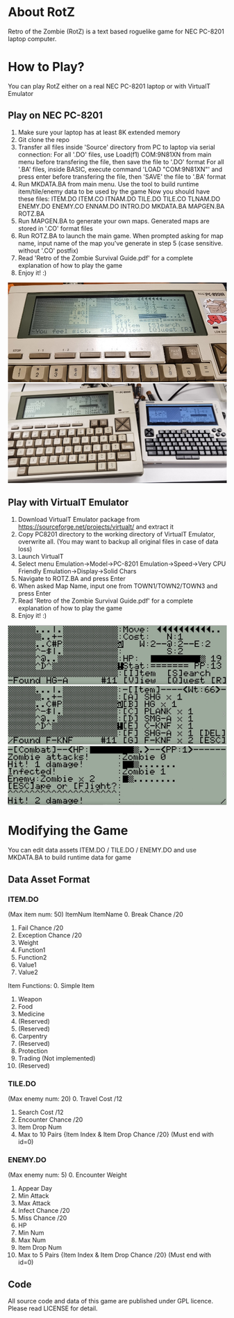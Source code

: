 # About RotZ
Retro of the Zombie (RotZ) is a text based roguelike game for NEC PC-8201 laptop computer.

# How to Play?
You can play RotZ either on a real NEC PC-8201 laptop or with VirtualT Emulator

## Play on NEC PC-8201
1. Make sure your laptop has at least 8K extended memory
2. Git clone the repo
3. Transfer all files inside 'Source' directory from PC to laptop via serial connection:
	For all '.DO' files, use Load(f1) COM:9N81XN from main menu before transfering the file, then save the file to '.DO' format
	For all '.BA' files, inside BASIC, execute command 'LOAD "COM:9N81XN"' and press enter before transfering the file, then 'SAVE' the file to '.BA' format
4. Run MKDATA.BA from main menu. Use the tool to build runtime item/tile/enemy data to be used by the game
	Now you should have these files:
	ITEM.DO ITEM.CO ITNAM.DO
	TILE.DO TILE.CO TLNAM.DO
	ENEMY.DO ENEMY.CO ENNAM.DO
	INTRO.DO
	MKDATA.BA MAPGEN.BA	ROTZ.BA
5. Run MAPGEN.BA to generate your own maps. Generated maps are stored in '.CO' format files
6. Run ROTZ.BA to launch the main game. When prompted asking for map name, input name of the map you've generate in step 5 (case sensitive. without '.CO' postfix)
7. Read 'Retro of the Zombie Survival Guide.pdf' for a complete explanation of how to play the game
8. Enjoy it! :)

![](https://github.com/phaseneko/rotz/blob/main/Image/Photo0.jpg)
![](https://github.com/phaseneko/rotz/blob/main/Image/Photo1.jpg)

## Play with VirtualT Emulator
1. Download VirtualT Emulator package from https://sourceforge.net/projects/virtualt/ and extract it
2. Copy PC8201 directory to the working directory of VirtualT Emulator, overwrite all. (You may want to backup all original files in case of data loss)
3. Launch VirtualT
4. Select menu Emulation->Model->PC-8201
					Emulation->Speed->Very CPU Friendly
					Emulation->Display->Solid Chars
5. Navigate to ROTZ.BA and press Enter
6. When asked Map Name, input one from TOWN1/TOWN2/TOWN3 and press Enter
7. Read 'Retro of the Zombie Survival Guide.pdf' for a complete explanation of how to play the game
8. Enjoy it! :)

![](https://github.com/phaseneko/rotz/blob/main/Image/Screenshot0.png)
![](https://github.com/phaseneko/rotz/blob/main/Image/Screenshot1.png)
![](https://github.com/phaseneko/rotz/blob/main/Image/Screenshot2.png)

# Modifying the Game
You can edit data assets ITEM.DO / TILE.DO / ENEMY.DO and use MKDATA.BA to build runtime data for game

## Data Asset Format

### ITEM.DO
(Max item num: 50)
ItemNum
ItemName
0. Break Chance /20
1. Fail Chance /20
2. Exception Chance /20
3. Weight
4. Function1
5. Function2
6. Value1
7. Value2

Item Functions:
0. Simple Item
1. Weapon
2. Food
3. Medicine
4. (Reserved)
5. (Reserved)
6. Carpentry
7. (Reserved)
8. Protection
9. Trading (Not implemented)
10. (Reserved)

### TILE.DO
(Max enemy num: 20)
0. Travel Cost /12
1. Search Cost /12
2. Encounter Chance /20
3. Item Drop Num
4. Max to 10 Pairs {Item Index & Item Drop Chance /20} (Must end with id=0)

### ENEMY.DO
(Max enemy num: 5)
0. Encounter Weight
1. Appear Day
2. Min Attack
3. Max Attack
4. Infect Chance /20
5. Miss Chance /20
6. HP
7. Min Num
8. Max Num
9. Item Drop Num
10. Max to 5 Pairs {Item Index & Item Drop Chance /20} (Must end with id=0)

## Code

All source code and data of this game are published under GPL licence. Please read LICENSE for detail.


